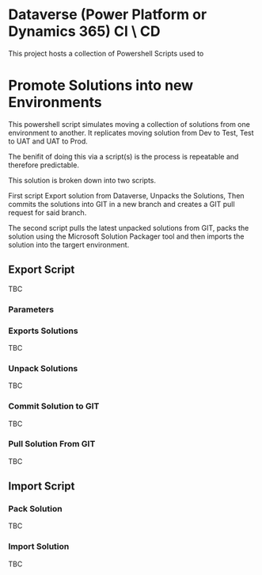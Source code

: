 # Dataverse (Power Platform or Dynamics 365) CI \ CD

This project hosts a collection of Powershell Scripts used to 


# Promote Solutions into new Environments

This powershell script simulates moving a collection of solutions from one environment to another. It replicates moving solution from Dev to Test, Test to UAT and UAT to Prod. 

The benifit of doing this via a script(s) is the process is repeatable and therefore predictable.

This solution is broken down into two scripts. 

First script Export solution from Dataverse, Unpacks the Solutions, Then commits the solutions into GIT in a new branch and creates a GIT pull request for said branch. 

The second script pulls the latest unpacked solutions from GIT, packs the solution using the Microsoft Solution Packager tool and then imports the solution into the targert environment. 

## Export Script
TBC

### Parameters

### Exports Solutions
TBC

### Unpack Solutions
TBC

### Commit Solution to GIT
TBC

### Pull Solution From GIT
TBC

## Import Script
### Pack Solution
TBC

### Import Solution
TBC

